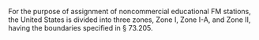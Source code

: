 For the purpose of assignment of noncommercial educational FM stations, the United States is divided into three zones, Zone I, Zone I-A, and Zone II, having the boundaries specified in § 73.205.


